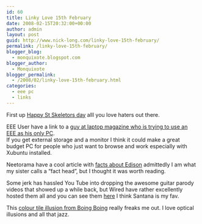 ```yaml
---
id: 60
title: Linky Love 15th February
date: 2008-02-15T20:32:00+00:00
author: admin
layout: post
guid: http://www.nick-long.com/linky-love-15th-february/
permalink: /linky-love-15th-february/
blogger_blog:
  - monquixote.blogspot.com
blogger_author:
  - Monquixote
blogger_permalink:
  - /2008/02/linky-love-15th-february.html
categories:
  - eee pc
  - links
---
```

First up [Happy St Skeletors day](http://mat.tl/skeletor/2008/about/) alll you love haters out there.

EEE User have a link to a [guy at laptop magazine who is trying to use an EEE as his only PC](http://www.eeeuser.com/2008/02/07/i-gave-up-my-notebook-for-an-eee-pc-parts-1-3/).  
If you get external storage and a monitor I think it could make a great budget PC for people who just want to browse and work especially with Xubuntu installed.

Neetorama have a cool article with [facts about Edison](http://www.neatorama.com/2008/02/11/10-fascinating-facts-about-edison/) admittedly I am what my sister calls a &#8220;fact head&#8221;, but I thought it was worth reading.

Some jerk has hassled You Tube into dropping the awesome guitar parody videos that showed up a while back, but Wired have rather excellently hosted them all and you can see them [here](http://blog.wired.com/underwire/2008/02/watch-the-parod.html#more) I think Santana is my fav.

This [colour tile illusion from Boing Boing](http://www.boingboing.net/2008/02/08/color-tile-optical-i.html) really freaks me out. I love optical illusions and all that jazz.